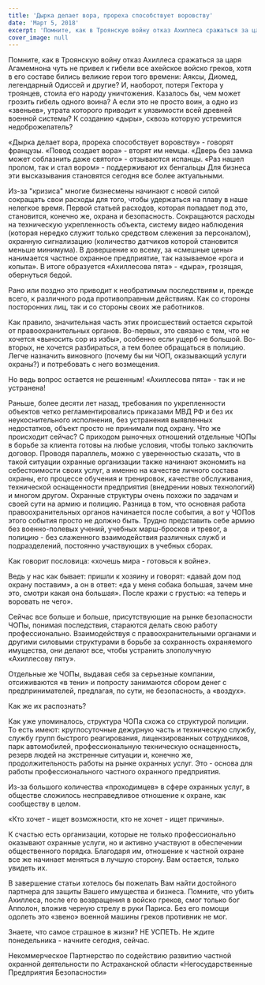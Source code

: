 ```yaml
---
title: 'Дырка делает вора, прореха способствует воровству'
date: 'Март 5, 2018'
excerpt: 'Помните, как в Троянскую войну отказ Ахиллеса сражаться за царя Агамемнона чуть не привел к гибели все ахейское войско греков, хотя в его составе бились великие герои того времени: Аяксы, Диомед, легендарный Одиссей и другие? И, наоборот, потеря Гектора у троянцев, стоила его народу уничтожения. Казалось бы, чем может грозить гибель одного воина? А если это не просто воин, а одно из «звеньев», утрата которого приводит к уязвимости всей древней военной системы? К созданию «дыры», сквозь которую устремится недоброжелатель?'
cover_image: null
---
```


Помните, как в Троянскую войну отказ Ахиллеса сражаться за царя Агамемнона чуть не привел к гибели все ахейское войско греков, хотя в его составе бились великие герои того времени: Аяксы, Диомед, легендарный Одиссей и другие? И, наоборот, потеря Гектора у троянцев, стоила его народу уничтожения. Казалось бы, чем может грозить гибель одного воина? А если это не просто воин, а одно из «звеньев», утрата которого приводит к уязвимости всей древней военной системы? К созданию «дыры», сквозь которую устремится недоброжелатель?

«Дырка делает вора, прореха способствует воровству» - говорят французы.
«Повод создает вора» - вторят им немцы.
«Дверь без замка может соблазнить даже святого» - отзываются испанцы.
«Раз нашел пролом, так и стал вором» - поддерживают их бенгальцы
Для бизнеса эти высказывания становятся сегодня все более актуальными.

Из-за "кризиса" многие бизнесмены начинают с новой силой сокращать свои расходы для того, чтобы удержаться на плаву в наше нелегкое время. Первой статьей расходов, которая попадает под это, становится, конечно же, охрана и безопасность. Сокращаются расходы на техническую укрепленность объекта, систему видео наблюдения (которая нередко служит только средством слежения за персоналом), охранную сигнализацию (количество датчиков которой становится меньше минимума). В довершение ко всему, за «смешные цены» нанимается частное охранное предприятие, так называемое «рога и копыта». В итоге образуется «Ахиллесова пята» - «дыра», грозящая, обернуться бедой.

Рано или поздно это приводит к необратимым последствиям и, прежде всего, к различного рода противоправным действиям. Как со стороны посторонних лиц, так и со стороны своих же работников.

Как правило, значительная часть этих происшествий остается скрытой от правоохранительных органов. Во-первых, это связано с тем, что не хочется «выносить сор из избы», особенно если ущерб не большой. Во-вторых, не хочется разбираться, а тем более обращаться в полицию. Легче назначить виновного (почему бы ни ЧОП, оказывающий услуги охраны?) и потребовать с него возмещения.

Но ведь вопрос остается не решенным! «Ахиллесова пята» - так и не устранена!

Раньше, более десяти лет назад, требования по укрепленности объектов четко регламентировались приказами МВД РФ и без их неукоснительного исполнения, без устранения выявленных недостатков, объект просто не принимали под охрану. Что же происходит сейчас? С приходом рыночных отношений отдельные ЧОПы в борьбе за клиента готовы на любые условия, чтобы только заключить договор. Проводя параллель, можно с уверенностью сказать, что в такой ситуации охранные организации также начинают экономить на себестоимости своих услуг, а именно на качестве личного состава охраны, его процессе обучения и тренировок, качестве обслуживания, технической оснащенности предприятия (внедрении новых технологий) и многом другом. Охранные структуры очень похожи по задачам и своей сути на армию и полицию. Разница в том, что основная работа правоохранительных органов начинается после события, а вот у ЧОПов этого события просто не должно быть. Трудно представить себе армию без военно-полевых учений, учебных марш-бросков и тревог, а полицию - без слаженного взаимодействия различных служб и подразделений, постоянно участвующих в учебных сборах.

Как говорит пословица: «хочешь мира - готовься к войне».

Ведь у нас как бывает: пришли к хозяину и говорят: «давай дом под охрану поставим», а он в ответ: «да у меня собака большая, зачем мне это, смотри какая она большая». После кражи с грустью: «а теперь и воровать не чего».

Сейчас все больше и больше, присутствующие на рынке безопасности ЧОПы, понимая последствия, стараются делать свою работу профессионально. Взаимодействуя с правоохранительными органами и другими силовыми структурами в борьбе за сохранность охраняемого имущества, они делают все, чтобы устранить злополучную «Ахиллесову пяту».

Отдельные же ЧОПы, выдавая себя за серьезные компании, отсиживаются «в тени» и попросту занимаются сбором денег с предпринимателей, предлагая, по сути, не безопасность, а «воздух».

Как же их распознать?

Как уже упоминалось, структура ЧОПа схожа со структурой полиции. То есть имеют: круглосуточные дежурную часть и техническую службу, службу групп быстрого реагирования, лицензированных сотрудников, парк автомобилей, профессиональную техническую оснащенность, резерв людей на экстренные ситуации и, конечно же, продолжительность работы на рынке охранных услуг. Это - основа для работы профессионального частного охранного предприятия.

Из-за большого количества «проходимцев» в сфере охранных услуг, в обществе сложилось несправедливое отношение к охране, как сообществу в целом.

«Кто хочет - ищет возможности, кто не хочет - ищет причины».

К счастью есть организации, которые не только профессионально оказывают охранные услуги, но и активно участвуют в обеспечении общественного порядка. Благодаря им, отношение к частной охране все же начинает меняться в лучшую сторону. Вам остается, только увидеть их.

В завершение статьи хотелось бы пожелать Вам найти достойного партнера для защиты Вашего имущества и бизнеса. Помните, что убить Ахиллеса, после его возвращения в войско греков, смог только бог Апполон, вложив черную стрелу в руки Париса. Без его помощи одолеть это «звено» военной машины греков противник не мог.

Знаете, что самое страшное в жизни? НЕ УСПЕТЬ. Не ждите понедельника - начните сегодня, сейчас.

Некоммерческое Партнерство по содействию
развитию частной охранной деятельности
по Астраханской области
«Негосударственные Предприятия Безопасности»
